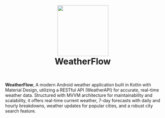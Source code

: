 <div align="center">
      <h1> 
            <img src="https://github.com/user-attachments/assets/452d9922-1f0d-4946-a403-a9b33074c068" width="165px">
            <br/>
            WeatherFlow
            <br/> 
      </h1>
</div>

   <br/> 


**WeatherFlow**, A modern Android weather application built in Kotlin with Material Design, utilizing a RESTful API (WeatherAPI) for accurate, real-time weather data. Structured with MVVM architecture for maintainability and scalability, it offers real-time current weather, 7-day forecasts with daily and hourly breakdowns, weather updates for popular cities, and a robust city search feature.


